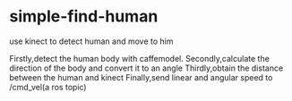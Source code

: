 # simple-find-human
use kinect to detect human and move to him

Firstly,detect the human body with caffemodel.
Secondly,calculate the direction of the body and convert it to an angle
Thirdly,obtain the distance between the human and kinect
Finally,send linear and angular speed to /cmd_vel(a ros topic)
